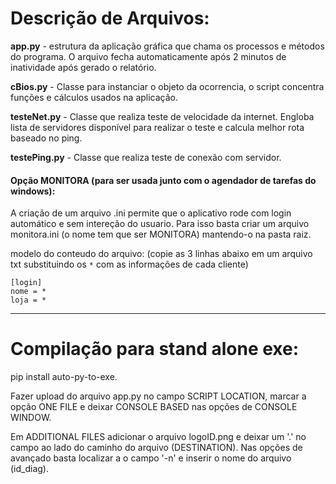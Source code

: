 # Descrição de Arquivos:

**app.py** - estrutura da aplicação gráfica que chama
os processos e métodos do programa. O arquivo fecha
automaticamente após 2 minutos de inatividade após
gerado o relatório.

**cBios.py** - Classe para instanciar o objeto da ocorrencia,
o script concentra funções e cálculos usados na aplicação. 

**testeNet.py** - Classe que realiza teste de velocidade da
internet. Engloba lista de servidores disponível para
realizar o teste e calcula melhor rota baseado no ping.

**testePing.py** - Classe que realiza teste de conexão com
servidor.

#### Opção MONITORA (para ser usada junto com o agendador de tarefas do windows):

A criação de um arquivo .ini permite que o aplicativo
rode com login automático e sem intereção do usuario.
Para isso basta criar um arquivo monitora.ini (o nome 
tem que ser MONITORA) mantendo-o na pasta raiz.

modelo do conteudo do arquivo:
(copie as 3 linhas abaixo em um arquivo txt substituindo
os ```*``` com as informações de cada cliente)

```
[login]
nome = *
loja = *
```
---------------------------------------------------------

# Compilação para stand alone exe:

pip install auto-py-to-exe.

Fazer upload do arquivo app.py no campo SCRIPT LOCATION,
marcar a opção ONE FILE e deixar CONSOLE BASED nas opções
de CONSOLE WINDOW.

Em ADDITIONAL FILES adicionar o arquivo logoID.png e deixar
um '.' no campo ao lado do caminho do arquivo (DESTINATION).
Nas opções de avançado basta localizar a o campo '-n' e inserir
o nome do arquivo (id_diag). 
